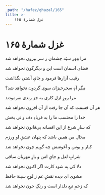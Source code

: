 ```yaml
---
_path: "/hafez/ghazal/165"
title: >-
    غزل شمارهٔ ۱۶۵
---
```

# غزل شمارهٔ ۱۶۵

<div class="b" id="bn1"><div class="m1"><p>مرا مِهر سیَه چشمان ز سر بیرون نخواهد شد</p></div>
<div class="m2"><p>قضای آسمان است این و دیگرگون نخواهد شد</p></div></div>
<div class="b" id="bn2"><div class="m1"><p>رقیب آزارها فرمود و جایِ آشتی نگذاشت</p></div>
<div class="m2"><p>مگر آهِ سحرخیزان سویِ گردون نخواهد شد؟</p></div></div>
<div class="b" id="bn3"><div class="m1"><p>مرا روزِ ازل کاری به جز رندی نفرمودند</p></div>
<div class="m2"><p>هر آن قسمت که آن جا رفت از آن افزون نخواهد شد</p></div></div>
<div class="b" id="bn4"><div class="m1"><p>خدا را محتسب ما را به فریادِ دف و نی بخش</p></div>
<div class="m2"><p>که سازِ شرع از این افسانه بی‌قانون نخواهد شد</p></div></div>
<div class="b" id="bn5"><div class="m1"><p>مجالِ من همین باشد که پنهان عشقِ او ورزم</p></div>
<div class="m2"><p>کنار و بوس و آغوشش چه گویم چون نخواهد شد</p></div></div>
<div class="b" id="bn6"><div class="m1"><p>شرابِ لعل و جایِ امن و یارِ مهربان ساقی</p></div>
<div class="m2"><p>دلا کی بِه شود کارت اگر اکنون نخواهد شد</p></div></div>
<div class="b" id="bn7"><div class="m1"><p>مشوی ای دیده نقشِ غم ز لوحِ سینهٔ حافظ</p></div>
<div class="m2"><p>که زخمِ تیغِ دلدار است و رنگِ خون نخواهد شد</p></div></div>
